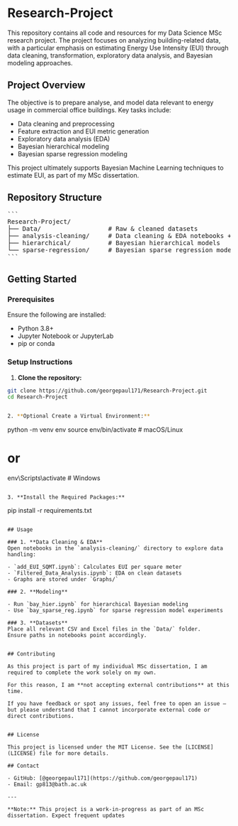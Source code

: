 # Research-Project

This repository contains all code and resources for my Data Science MSc research project. The project focuses on analyzing building-related data, with a particular emphasis on estimating Energy Use Intensity (EUI) through data cleaning, transformation, exploratory data analysis, and Bayesian modeling approaches.

## Project Overview

The objective is to prepare analyse, and model data relevant to energy usage in commercial office buildings. Key tasks include:

- Data cleaning and preprocessing
- Feature extraction and EUI metric generation
- Exploratory data analysis (EDA)
- Bayesian hierarchical modeling
- Bayesian sparse regression modeling

This project ultimately supports Bayesian Machine Learning techniques to estimate EUI, as part of my MSc dissertation.


## Repository Structure

<pre lang="markdown">
```
Research-Project/
├── Data/                  # Raw & cleaned datasets
├── analysis-cleaning/     # Data cleaning & EDA notebooks + scripts
├── hierarchical/          # Bayesian hierarchical models
└── sparse‑regression/     # Bayesian sparse regression models
```
</pre>


## Getting Started

### Prerequisites

Ensure the following are installed:

- Python 3.8+
- Jupyter Notebook or JupyterLab
- pip or conda

### Setup Instructions

1. **Clone the repository:**

```bash
git clone https://github.com/georgepaul171/Research-Project.git
cd Research-Project


2. **Optional Create a Virtual Environment:**

```
python -m venv env
source env/bin/activate      # macOS/Linux
# or
env\Scripts\activate         # Windows
```

3. **Install the Required Packages:**

```
pip install -r requirements.txt
```

## Usage

### 1. **Data Cleaning & EDA**
Open notebooks in the `analysis-cleaning/` directory to explore data handling:

- `add_EUI_SQMT.ipynb`: Calculates EUI per square meter  
- `Filtered_Data_Analysis.ipynb`: EDA on clean datasets  
- Graphs are stored under `Graphs/`

### 2. **Modeling**

- Run `bay_hier.ipynb` for hierarchical Bayesian modeling  
- Use `bay_sparse_reg.ipynb` for sparse regression model experiments

### 3. **Datasets**
Place all relevant CSV and Excel files in the `Data/` folder.  
Ensure paths in notebooks point accordingly.


## Contributing

As this project is part of my individual MSc dissertation, I am required to complete the work solely on my own. 

For this reason, I am **not accepting external contributions** at this time.

If you have feedback or spot any issues, feel free to open an issue — but please understand that I cannot incorporate external code or direct contributions.


## License

This project is licensed under the MIT License. See the [LICENSE](LICENSE) file for more details.

## Contact

- GitHub: [@georgepaul171](https://github.com/georgepaul171)
- Email: gp813@bath.ac.uk

---

**Note:** This project is a work-in-progress as part of an MSc dissertation. Expect frequent updates
